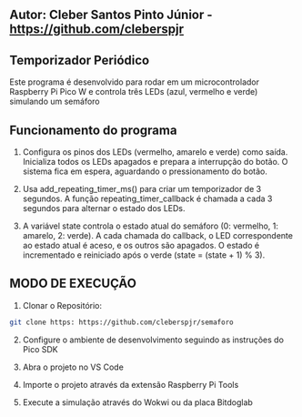 ## Autor: Cleber Santos Pinto Júnior - https://github.com/cleberspjr


## Temporizador Periódico
Este programa é desenvolvido para rodar em um microcontrolador Raspberry Pi Pico W e controla três LEDs (azul, vermelho e verde) simulando um semáforo 

## Funcionamento do programa
1. Configura os pinos dos LEDs (vermelho, amarelo e verde) como saída.
   Inicializa todos os LEDs apagados e prepara a interrupção do botão.
   O sistema fica em espera, aguardando o pressionamento do botão.

2. Usa add_repeating_timer_ms() para criar um temporizador de 3 segundos.
   A função repeating_timer_callback é chamada a cada 3 segundos para alternar o estado dos LEDs.

3. A variável state controla o estado atual do semáforo (0: vermelho, 1: amarelo, 2: verde).
   A cada chamada do callback, o LED correspondente ao estado atual é aceso, e os outros são apagados.
   O estado é incrementado e reiniciado após o verde (state = (state + 1) % 3).


## MODO DE EXECUÇÃO

1. Clonar o Repositório:

```bash
git clone https: https://github.com/cleberspjr/semaforo
```

2. Configure o ambiente de desenvolvimento seguindo as instruções do Pico SDK

3. Abra o projeto no VS Code

4. Importe o projeto através da extensão Raspberry Pi Tools

5. Execute a simulação através do Wokwi ou da placa Bitdoglab
